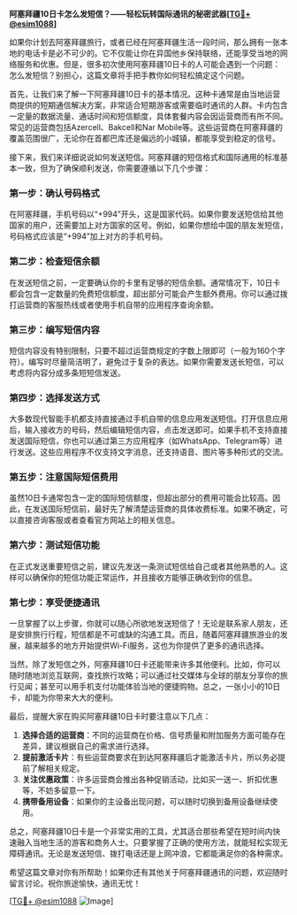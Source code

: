 **阿塞拜疆10日卡怎么发短信？——轻松玩转国际通讯的秘密武器[[TG💪+ @esim1088](https://t.me/s/esim1088)]**

如果你计划去阿塞拜疆旅行，或者已经在阿塞拜疆生活一段时间，那么拥有一张本地的电话卡是必不可少的。它不仅能让你在异国他乡保持联络，还能享受当地的网络服务和优惠。但是，很多初次使用阿塞拜疆10日卡的人可能会遇到一个问题：怎么发短信？别担心，这篇文章将手把手教你如何轻松搞定这个问题。

首先，让我们来了解一下阿塞拜疆10日卡的基本情况。这种卡通常是由当地运营商提供的短期通信解决方案，非常适合短期游客或需要临时通讯的人群。卡内包含一定量的数据流量、通话时间和短信额度，具体套餐内容会因运营商而有所不同。常见的运营商包括Azercell、Bakcell和Nar Mobile等。这些运营商在阿塞拜疆的覆盖范围很广，无论你在首都巴库还是偏远的小城镇，都能享受到稳定的信号。

接下来，我们来详细说说如何发送短信。阿塞拜疆的短信格式和国际通用的标准基本一致，但为了确保顺利发送，你需要遵循以下几个步骤：

### **第一步：确认号码格式**
在阿塞拜疆，手机号码以“+994”开头，这是国家代码。如果你要发送短信给其他国家的用户，还需要加上对方国家的区号。例如，如果你想给中国的朋友发短信，号码格式应该是“+994”加上对方的手机号码。

### **第二步：检查短信余额**
在发送短信之前，一定要确认你的卡里有足够的短信余额。通常情况下，10日卡都会包含一定数量的免费短信额度，超出部分可能会产生额外费用。你可以通过拨打运营商的客服热线或者使用手机自带的应用程序查询余额。

### **第三步：编写短信内容**
短信内容没有特别限制，只要不超过运营商规定的字数上限即可（一般为160个字符）。编写时尽量简洁明了，避免过于复杂的表达。如果你需要发送长短信，可以考虑将内容分成多条短短信发送。

### **第四步：选择发送方式**
大多数现代智能手机都支持直接通过手机自带的信息应用发送短信。打开信息应用后，输入接收方的号码，然后编辑短信内容，点击发送即可。如果手机不支持直接发送国际短信，你也可以通过第三方应用程序（如WhatsApp、Telegram等）进行发送。这些应用程序不仅支持文字消息，还支持语音、图片等多种形式的交流。

### **第五步：注意国际短信费用**
虽然10日卡通常包含一定的国际短信额度，但超出部分的费用可能会比较高。因此，在发送国际短信前，最好先了解清楚运营商的具体收费标准。如果不确定，可以直接咨询客服或者查看官方网站上的相关信息。

### **第六步：测试短信功能**
在正式发送重要短信之前，建议先发送一条测试短信给自己或者其他熟悉的人。这样可以确保你的短信功能正常运作，并且接收方能够正确收到你的信息。

### **第七步：享受便捷通讯**
一旦掌握了以上步骤，你就可以随心所欲地发送短信了！无论是联系家人朋友，还是安排旅行行程，短信都是不可或缺的沟通工具。而且，随着阿塞拜疆旅游业的发展，越来越多的地方开始提供Wi-Fi服务，这也为你提供了更多的通讯选择。

当然，除了发短信之外，阿塞拜疆10日卡还能带来许多其他便利。比如，你可以随时随地浏览互联网，查找旅行攻略；可以通过社交媒体与全球的朋友分享你的旅行见闻；甚至可以用手机支付功能体验当地的便捷购物。总之，一张小小的10日卡，却能为你带来大大的便利。

最后，提醒大家在购买阿塞拜疆10日卡时要注意以下几点：

1. **选择合适的运营商**：不同的运营商在价格、信号质量和附加服务方面可能存在差异，建议根据自己的需求进行选择。
2. **提前激活卡片**：有些运营商要求在到达阿塞拜疆后才能激活卡片，所以务必提前了解相关规定。
3. **关注优惠政策**：许多运营商会推出各种促销活动，比如买一送一、折扣优惠等，不妨多留意一下。
4. **携带备用设备**：如果你的主设备出现问题，可以随时切换到备用设备继续使用。

总之，阿塞拜疆10日卡是一个非常实用的工具，尤其适合那些希望在短时间内快速融入当地生活的游客和商务人士。只要掌握了正确的使用方法，就能轻松实现无障碍通讯。无论是发送短信、拨打电话还是上网冲浪，它都能满足你的各种需求。

希望这篇文章对你有所帮助！如果你还有其他关于阿塞拜疆通讯的问题，欢迎随时留言讨论。祝你旅途愉快，通讯无忧！

[[TG💪+ @esim1088](https://t.me/s/esim1088) ![Image](https://i.postimg.cc/4NQfJmqS/Snipaste-2025-05-13-00-14-12.png)]